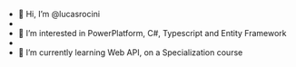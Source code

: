 - 👋 Hi, I’m @lucasrocini
- 
- 👀 I’m interested in PowerPlatform, C#, Typescript and Entity Framework
- 
- 🌱 I’m currently learning Web API, on a Specialization course


<!---
lucasrocini/lucasrocini is a ✨ special ✨ repository because its `README.md` (this file) appears on your GitHub profile.
You can click the Preview link to take a look at your changes.
--->
